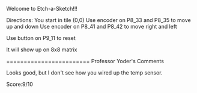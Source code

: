 Welcome to Etch-a-Sketch!!!

Directions: 
You start in tile (0,0)
Use encoder on P8_33 and P8_35 to move up and down
Use encoder on P8_41 and P8_42 to move right and left

Use button on P9_11 to reset

It will show up on 8x8 matrix


========================
Professor Yoder's Comments

Looks good, but I don't see how you wired up the temp sensor.

Score:9/10
